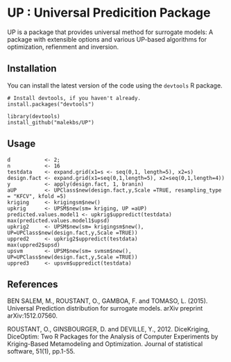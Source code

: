 # UP : Universal Predicition Package

UP is a package that provides universal method for surrogate models: A package with extensible options and various 
UP-based algorithms for optimization, refienment and inversion.


Installation
------------

You can install the latest version of the code using the `devtools` R package.

```{r}
# Install devtools, if you haven't already.
install.packages("devtools")

library(devtools)
install_github("malekbs/UP")
```

Usage
-----

```
d           <- 2;
n           <- 16
testdata    <- expand.grid(x1=s <- seq(0,1, length=5), x2=s)
design.fact <- expand.grid(x1=seq(0,1,length=5), x2=seq(0,1,length=4))
y           <- apply(design.fact, 1, branin)
aUP         <- UPClass$new(design.fact,y,Scale =TRUE, resampling_type = "KFCV", kfold =5)
kriging     <- krigingsm$new()
upkrig      <- UPSM$new(sm= kriging, UP =aUP)
predicted.values.model1 <- upkrig$uppredict(testdata)
max(predicted.values.model1$upsd)
upkrig2     <- UPSM$new(sm= krigingsm$new(), UP=UPClass$new(design.fact,y,Scale =TRUE))
uppred2     <- upkrig2$uppredict(testdata)
max(uppred2$upsd)
upsvm       <- UPSM$new(sm= svmsm$new(), UP=UPClass$new(design.fact,y,Scale =TRUE))
uppred3     <- upsvm$uppredict(testdata)
```


References
---------

BEN SALEM, M., ROUSTANT, O., GAMBOA, F. and TOMASO, L. (2015). Universal Prediction distribution for surrogate models. arXiv preprint arXiv:1512.07560.

ROUSTANT, O., GINSBOURGER, D. and DEVILLE, Y., 2012. DiceKriging, DiceOptim: Two R Packages for the Analysis of Computer Experiments by Kriging-Based Metamodeling and Optimization. Journal of statistical software, 51(1), pp.1-55.
